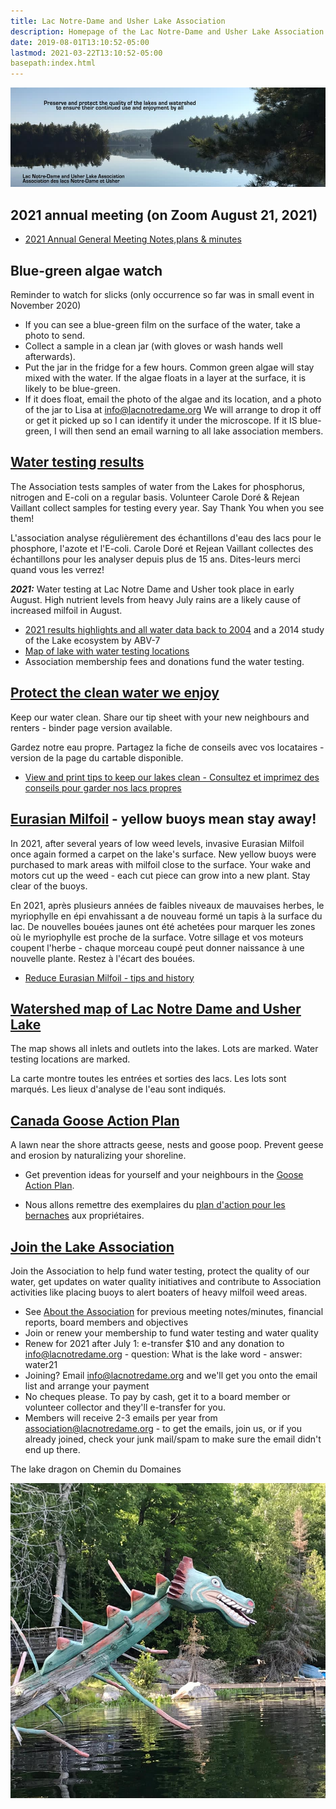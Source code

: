 ```yaml
---
title: Lac Notre-Dame and Usher Lake Association
description: Homepage of the Lac Notre-Dame and Usher Lake Association in La Pêche Québec Canada
date: 2019-08-01T13:10:52-05:00
lastmod: 2021-03-22T13:10:52-05:00
basepath:index.html
---
```

<div>
<img src="/assets/img/lake-assoc-photo.jpg" class="img-fluid py-3" alt="view of still water of lake says Preserve and protect the quality of the lakes and watershed to ensure their continued use and enjoyment by all with title Lac Notre-Dame and Usher Lake Association" />
</div>

## 2021 annual meeting (on Zoom August 21, 2021)

* [2021 Annual General Meeting Notes,plans & minutes](/about/2021BoardReport/)
  

## Blue-green algae watch

Reminder to watch for slicks (only occurrence so far was in small event in November 2020)

* If you can see a blue-green film on the surface of the water, take a photo to send. 
* Collect a sample in a clean jar (with gloves or wash hands well afterwards).
* Put the jar in the fridge for a few hours. Common green algae will stay mixed with the water. If the algae floats in a layer at the surface, it is likely to be blue-green.
* If it does float, email the photo of the algae and its location,  and a photo of the jar to Lisa at info@lacnotredame.org We will arrange to drop it off or get it picked up so I can identify it under the microscope. If it IS blue-green, I will then send an email warning to all lake association members.


## [Water testing results](/water/qualityreports/)

The Association tests samples of water from the Lakes for phosphorus, nitrogen and E-coli on a regular basis. Volunteer Carole Doré & Rejean Vaillant collect samples for testing every year. Say Thank You when you see them!

L'association analyse régulièrement des échantillons d'eau des lacs pour le phosphore, l'azote et l'E-coli. Carole Doré et Rejean Vaillant collectes des échantillons pour les analyser depuis plus de 15 ans. Dites-leurs merci quand vous les verrez!

***2021:***  Water testing at Lac Notre Dame and Usher took place in early August. High nutrient levels from heavy July rains are a likely cause of increased milfoil in August. 

* [2021 results highlights and all water data back to 2004](/water/qualityreports/) and a 2014 study of the Lake ecosystem by ABV-7
* [Map of lake with water testing locations](/map/maps/)
* Association membership fees and donations fund the water testing.

## [Protect the clean water we enjoy](/water/keepclean/)

Keep our water clean. Share our tip sheet with your new neighbours and renters - binder page version available.

Gardez notre eau propre. Partagez la fiche de conseils avec vos locataires - version de la page du cartable disponible.

* [View and print tips to keep our lakes clean - Consultez et imprimez des conseils pour garder nos lacs propres](/water/keepclean/) 

## [Eurasian Milfoil](/water/lnd-milfoil/) - yellow buoys mean stay away!

In 2021, after several years of low weed levels, invasive Eurasian Milfoil once again formed a carpet on the lake's surface. New yellow buoys were purchased to mark areas with milfoil close to the surface. Your wake and motors cut up the weed - each cut piece can grow into a new plant. Stay clear of the buoys.

En 2021, après plusieurs années de faibles niveaux de mauvaises herbes, le myriophylle en épi envahissant a de nouveau formé un tapis à la surface du lac. De nouvelles bouées jaunes ont été achetées pour marquer les zones où le myriophylle est proche de la surface. Votre sillage et vos moteurs coupent l'herbe - chaque morceau coupé peut donner naissance à une nouvelle plante. Restez à l'écart des bouées.
  
* [Reduce Eurasian Milfoil - tips and history](/water/lnd-milfoil/)

## [Watershed map of Lac Notre Dame and Usher Lake](/map/maps/)

The map shows all inlets and outlets into the lakes. Lots are marked. Water testing locations are marked.

La carte montre toutes les entrées et sorties des lacs. Les lots sont marqués. Les lieux d'analyse de l'eau sont indiqués.

## [Canada Goose Action Plan](/water/gooseaction/)

A lawn near the shore attracts geese, nests and goose poop. Prevent geese and erosion by naturalizing your shoreline.

* Get prevention ideas for yourself and your neighbours in the [Goose Action Plan](/water/gooseaction/).

* Nous allons remettre des exemplaires du [plan d'action pour les bernaches](/water/gooseaction/) aux propriétaires.

## [Join the Lake Association](/about/)

Join the Association to help fund water testing, protect the quality of our water, get updates on water quality initiatives and contribute to Association activities like placing buoys to alert boaters of heavy milfoil weed areas.

* See [About the  Association](/about/) for previous meeting notes/minutes, financial reports, board members and objectives
* Join or renew your membership to fund water testing and water quality
* Renew for 2021 after July 1: e-transfer $10 and any donation to info@lacnotredame.org - question: What is the lake word -  answer: water21
* Joining? Email info@lacnotredame.org and we'll get you onto the email list and arrange your payment
* No cheques please. To pay by cash, get it to a board member or volunteer collector and they'll e-transfer for you.
* Members will receive 2-3 emails per year from association@lacnotredame.org - to get the emails, join us, or if you already joined, check your junk mail/spam to make sure the email didn't end up there.
  
The lake dragon on Chemin du Domaines

<img src="/assets/img/dragon.jpg" class="img-fluid py-3" alt="photo of log painted like a dragon" />
